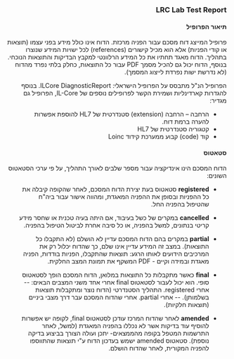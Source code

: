 <div dir="rtl" markdown="1">

### LRC Lab Test Report

#### תיאור הפרופיל
פרופיל המייצג דוח מסכם עבור הפניה מרכזת.
הדוח אינו כולל מידע בפני עצמו (תוצאות או קודי הפניות) אלא הוא מכיל קישורים (references) לכל ישויות המידע שנוצרו בתהליך.
הדוח מאגד תחתיו את כל המידע הרלוונטי למקבץ הבדיקות והתוצאות הנוכחי.
בנוסף, הדוח יכול גם להכיל מסמך PDF עבור כל התוצאות, כחלק בלתי נפרד מהדוח (לא נדרשת ישות נפרדת לייצוג המסמך).

הפרופיל הנ"ל מתבסס על הפרופיל הישראלי: ILCore DiagnosticReport.
בנוסף להגדרות קארדינליות ושמירת הקשר לפרופילים נוספים של IL-Core, הפרופיל גם מגדיר:
- הרחבה – הרחבה (extension) סטנדרטית של HL7 להוספת אפשרות להערה ברמת דוח.
- קטגוריה סטנדרטית של HL7
- קוד (code) קבוע ממערכת קידוד Loinc

#### סטאטוס
הדוח המסכם הינו אינדיקציה עבור מספר שלבים לאורך התהליך, על פי ערכי הסטאטוס השונים:
- **registered**
סטאטוס בעת יצירת הדוח המסכם, לאחר שהקופה קיבלה את כל ההפניות ובסופן את ההפניה המאגדת, ומהווה אישור עבור ביה"ח שהטיפול בהפניה החל.

- **cancelled**
במקרים של כשל בעיבוד, אם היתה בעיה טכנית או שחסר מידע קריטי בנתונים, למשל בהפניה, או כל סיבה אחרת לביטול הטיפול בהפניה.

- **partial**
במקרים בהם הדוח המסכם עדיין לא הושלם (לא התקבלו כל התוצאות). במצב זה המידע עדיין אינו שלם, כך שהדוח יכלול רק את המרכיבים הידועים לאותו הרגע: תוצאות שהתקבלו, הפניות בודדות, הפניה מאגדת ובמידה וקיים - PDF המשקף את תמונת המצב החלקית.

- **final**
כאשר מתקבלות כל התוצאות במלואן, הדוח המסכם הופך לסטאטוס סופי.
הוא יכול לעבור לסטאטוס final אחרי אחד משני המצבים הבאים: 
-- אחרי registered. התהליך הסטנדרטי (הדוח נוצר ומתקבלות תוצאות בשלמותן).
--    אחרי partial. אחרי שהדוח המסכם עבר דרך מצבי ביניים (תוצאות חלקיות). 

- **amended**
לאחר שהדוח המרכז עודכן לסטאטוס final, לקופה יש אפשרות להוסיף עוד בדיקות אשר לא נכללו בהפניה המאגדת (למשל, לאחר התרשמות המטפל בקופה מהממצאים- יתכן ועולה הצורך בביצוע בדיקה נוספת). 
סטאטוס amended ישמש בעדכון הדוח ע"י תוצאות שהתווספו להפניה המקורית, לאחר שהדוח הושלם.


</div>